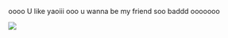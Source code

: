 oooo U like yaoiii ooo u wanna be my friend soo baddd ooooooo                                                    

![](https://t4.ftcdn.net/jpg/00/82/05/83/360_F_82058314_YqM4HuMYBrePcyKadRhAzLxm5hb1954X.jpg)
